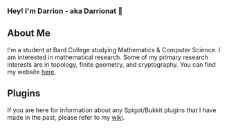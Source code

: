 ### Hey! I'm Darrion - aka Darrionat 👋

## About Me

I'm a student at Bard College studying Mathematics & Computer Science.
I am interested in mathematical research.
Some of my primary research interests are in topology, finite geometry, and cryptography.
You can find my website [here][website].

## Plugins
If you are here for information about any Spigot/Bukkit plugins that I have made in the past, please refer to my [wiki][wiki].

[website]: https://darrion.net
[wiki]: https://wiki.darrionatplugins.com
